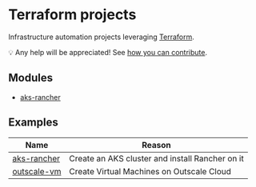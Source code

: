 # Terraform projects

Infrastructure automation projects leveraging [Terraform](https://www.terraform.io/).

💡 Any help will be appreciated! See [how you can contribute](CONTRIBUTING.md).

## Modules

* [aks-rancher](modules/aks-rancher/README.md)

## Examples

Name                                          | Reason
----------------------------------------------|------------------------------------------------
[aks-rancher](examples/aks-rancher/README.md) | Create an AKS cluster and install Rancher on it
[outscale-vm](examples/outscale-vm/README.md) | Create Virtual Machines on Outscale Cloud
